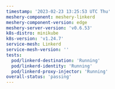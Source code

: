 ```yaml
---
timestamp: '2023-02-23 13:25:53 UTC Thu'
meshery-component: meshery-linkerd
meshery-component-version: edge
meshery-server-version: 'v0.6.53'
k8s-distro: minikube
k8s-version: 'v1.24.7'
service-mesh: Linkerd
service-mesh-version: ''
tests:
  pod/linkerd-destination: 'Running'
  pod/linkerd-identity: 'Running'
  pod/linkerd-proxy-injector: 'Running'
overall-status: 'passing'
---
```

